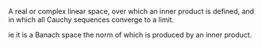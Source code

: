 A real or complex linear space, over which an inner product is defined,
and in which all Cauchy sequences converge to a limit.

ie it is a Banach space the norm of which is produced by an inner
product.
